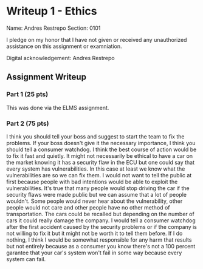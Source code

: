 # Writeup 1 - Ethics

Name: Andres Restrepo
Section: 0101

I pledge on my honor that I have not given or received any unauthorized assistance on this assignment or examniation.

Digital acknowledgement: Andres Restrepo

## Assignment Writeup

### Part 1 (25 pts)

This was done via the ELMS assignment.

### Part 2 (75 pts)

I think you should tell your boss and suggest to start the team to fix the problems. If your boss doesn't give it the necessary importance, I think you should tell
a consumer watchdog. I think the best course of action would be to fix it fast and quietly. It might not necessarily be ethical to have a car on the market knowing
it has a security flaw in the ECU but one could say that every system has vulnerabilities. In this case at least we know what the vulnerabilities are so we can fix
them. I would not want to tell the public at first because people with bad intentions would be able to exploit the vulnerabilities. It's true that many people would
stop driving the car if the security flaws were made public but we can assume that a lot of people wouldn't. Some people would never hear about the vulnerability,
other people would not care and other people have no other method of transportation. The cars could be recalled but depending on the number of cars it could really
damage the company. I would tell a consumer watchdog after the first accident caused by the security problems or if the company is not willing to fix it but it
might not be worth it to tell them before. If I do nothing, I think I would be somewhat responsible for any harm that results but not entirely because as a consumer
you know there's not a 100 percent garantee that your car's system won't fail in some way because every system can fail.

